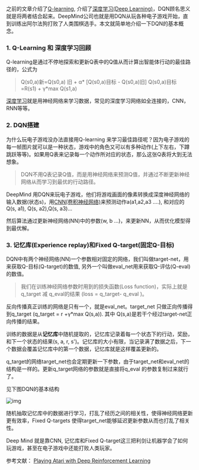 之前的文章介绍了[Q-learning](https://www.jianshu.com/p/1db893f2c8e4), 介绍了[深度学习(Deep Learning)](https://www.jianshu.com/p/4f6eb4b7c22f)，DQN顾名思义就是将两者结合起来。DeepMind公司也就是用DQN从玩各种电子游戏开始，直到训练出阿尔法狗打败了人类围棋选手。本文就简单地介绍一下DQN的基本概念。

### 1. Q-Learning 和 深度学习回顾

Q-learning是通过不停地探索和更新Q表中的Q值从而计算出智能体行动的最佳路径的，公式为

> Q(s0,a)新=Q(s0,a) 旧 + α* [Q(s0,a)目标 - Q(s0,a)旧]
> Q(s0,a)目标 =R(s1) + γ*max Q(s1,a)

[深度学习](https://www.jianshu.com/p/4f6eb4b7c22f)就是用神经网络来学习数据，常见的深度学习网络如全连接的，CNN，RNN等等。

### 2. DQN搭建

为什么玩电子游戏没办法直接用Q-learning 来学习最佳路径呢？因为电子游戏的每一帧图片就可以是一种状态，游戏中的角色又可以有多种动作(上下左右，下蹲跳跃等等)。如果用Q表来记录每一个动作所对应的状态，那么这张Q表将大到无法想象。

> DQN不用Q表记录Q值，而是用神经网络来预测Q值，并通过不断更新神经网络从而学习到最优的行动路径。

DeepMind 用DQN来玩电子游戏，他们将游戏画面的像素转换成深度神经网络的输入数据(状态s)，用[CNN(卷积神经网络)](https://www.jianshu.com/p/49b70f6480d1)来预测动作a(a1,a2,a3 ....), 和对应的Q(s, a1), Q(s, a2),Q(s, a3)...

然后算法通过更新神经网络(NN)中的参数(w, b ...)，来更新NN，从而优化模型得到最优解。

### 3. 记忆库(Experience replay)和Fixed Q-target(固定Q-目标)

DQN中有两个神经网络(NN)一个参数相对固定的网络，我们叫做target-net，用来获取Q-目标(Q-target)的数值, 另外一个叫做eval_net用来获取Q-评估(Q-eval)的数值。

> 我们在训练神经网络参数时用到的损失函数(Loss function)，实际上就是q_target 减 q_eval的结果 (loss = q_target- q_eval )。

反向传播真正训练的网络是只有一个，就是eval_net。target_net 只做正向传播得到q_target (q_target = r +γ*max Q(s,a)). 其中 Q(s,a)是若干个经过target-net正向传播的结果。

训练的数据是从**记忆库**中随机提取的，记忆库记录着每一个状态下的行动，奖励，和下一个状态的结果(s, a, r, s')。记忆库的大小有限，当记录满了数据之后，下一个数据会覆盖记忆库中的第一个数据，记忆库就是这样覆盖更新的。

q_target的网络target_net也会定期更新一下参数，由于target_net和eval_net的结构是一样的。更新q_target网络的参数就是直接将q_eval 的参数复制过来就行了。

见下图DQN的基本结构

![img](https:////upload-images.jianshu.io/upload_images/10816620-f79056dbf36b898d.png?imageMogr2/auto-orient/strip|imageView2/2/w/882/format/webp)

随机抽取记忆库中的数据进行学习，打乱了经历之间的相关性，使得神经网络更新更有效率，Fixed Q-targets 使得target_net能够延迟更新参数从而也打乱了相关性。

Deep Mind 就是靠CNN, 记忆库和Fixed Q-target这三把利剑让机器学会了如何玩游戏，甚至在电子游戏中还能打败人类玩家。

参考文献： [Playing Atari with Deep Reinforcement Learning](https://links.jianshu.com/go?to=https%3A%2F%2Farxiv.org%2Fabs%2F1312.5602)